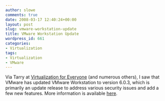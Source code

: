 ```yaml
---
author: slowe
comments: true
date: 2008-03-17 12:40:24+00:00
layout: post
slug: vmware-workstation-update
title: VMware Workstation Update
wordpress_id: 661
categories:
- Virtualization
tags:
- Virtualization
- VMware
---
```


Via Tarry at [Virtualization for Everyone](http://tarrysingh.blogspot.com/2008/03/vmware-workstation-603-released.html) (and numerous others), I saw that VMware has updated VMware Workstation to version 6.0.3, which is primarily an update release to address various security issues and add a few new features. More information is available [here](http://www.vmware.com/support/ws6/doc/releasenotes_ws6.html).
